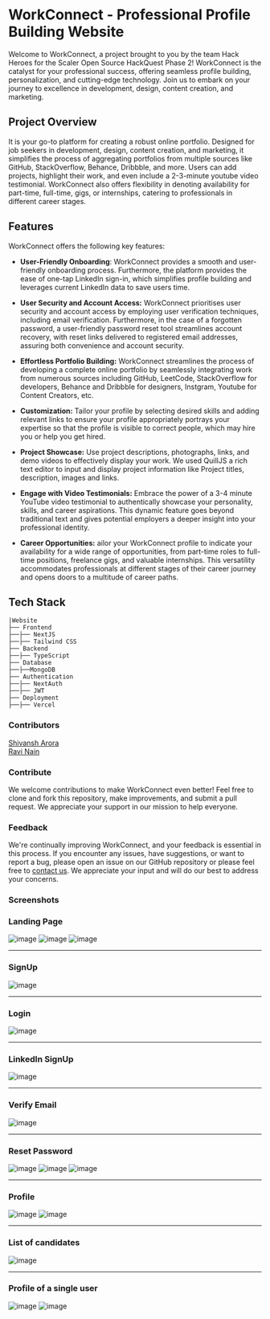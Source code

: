 # WorkConnect - Professional Profile Building Website

Welcome to WorkConnect, a project brought to you by the team Hack Heroes for the Scaler Open Source HackQuest Phase 2! 
WorkConnect is the catalyst for your professional success, offering seamless profile building, personalization, and cutting-edge technology. Join us to embark on your journey to excellence in development, design, content creation, and marketing.

## Project Overview
It is your go-to platform for creating a robust online portfolio. Designed for job seekers in development, design, content creation, and marketing, it simplifies the process of aggregating portfolios from multiple sources like GitHub, StackOverflow, Behance, Dribbble, and more. Users can add projects, highlight their work, and even include a 2-3-minute youtube video testimonial. WorkConnect also offers flexibility in denoting availability for part-time, full-time, gigs, or internships, catering to professionals in different career stages.

## Features

WorkConnect offers the following key features:

- **User-Friendly Onboarding**: WorkConnect provides a smooth and user-friendly onboarding process. Furthermore, the platform provides the ease of one-tap LinkedIn sign-in, which simplifies profile building and leverages current LinkedIn data to save users time.

- **User Security and Account Access:** WorkConnect prioritises user security and account access by employing user verification techniques, including email verification. Furthermore, in the case of a forgotten password, a user-friendly password reset tool streamlines account recovery, with reset links delivered to registered email addresses, assuring both convenience and account security.

- **Effortless Portfolio Building:** WorkConnect streamlines the process of developing a complete online portfolio by seamlessly integrating work from numerous sources including GitHub, LeetCode, StackOverflow for developers, Behance and Dribbble for designers, Instgram, Youtube for Content Creators, etc.

- **Customization:** Tailor your profile by selecting desired skills and adding relevant links to ensure your profile appropriately portrays your expertise so that the profile is visible to correct people, which may hire you or help you get hired.

- **Project Showcase:** Use project descriptions, photographs, links, and demo videos to effectively display your work. We used QuillJS a rich text editor to input and display project information like Project titles, description, images and links.

- **Engage with Video Testimonials:** Embrace the power of a 3-4 minute YouTube video testimonial to authentically showcase your personality, skills, and career aspirations. This dynamic feature goes beyond traditional text and gives potential employers a deeper insight into your professional identity.

- **Career Opportunities:** ailor your WorkConnect profile to indicate your availability for a wide range of opportunities, from part-time roles to full-time positions, freelance gigs, and valuable internships. This versatility accommodates professionals at different stages of their career journey and opens doors to a multitude of career paths.

## Tech Stack
```
|Website
├── Frontend
├──├── NextJS
├──├── Tailwind CSS
├── Backend
├──├── TypeScript
├── Database
├──├──MongoDB
├── Authentication
├──├── NextAuth
├──├── JWT
├── Deployment
├──├── Vercel
```

### Contributors
[Shivansh Arora](https://github.com/ShivanshAr97) <br/>
[Ravi Nain](https://github.com/ravinainn)

### Contribute

We welcome contributions to make WorkConnect even better! Feel free to clone and fork this repository, make improvements, and submit a pull request. We appreciate your support in our mission to help everyone.

### Feedback

We're continually improving WorkConnect, and your feedback is essential in this process. If you encounter any issues, have suggestions, or want to report a bug, please open an issue on our GitHub repository or please feel free to [contact us](mailto:shivansh.arora973@gmail.com). We appreciate your input and will do our best to address your concerns.

### Screenshots

### Landing Page
![image](https://github.com/ShivanshAr97/work-connect/assets/96040322/27055ddc-c4f2-47ba-8636-82a0af8968c7)
![image](https://github.com/ShivanshAr97/work-connect/assets/96040322/8fc86496-0faa-443c-871c-e024a45b1a58)
![image](https://github.com/ShivanshAr97/work-connect/assets/96040322/d1cd207e-e040-4173-b9aa-8d99e2dd0cc9)

---
### SignUp
![image](https://github.com/ShivanshAr97/work-connect/assets/96040322/0b7c57be-fbe7-4988-80d9-f9b4fb64d4de)

---
### Login
![image](https://github.com/ShivanshAr97/work-connect/assets/96040322/0cf7239c-b0b0-4553-ab91-69008badcbc7)

---

### LinkedIn SignUp
![image](https://github.com/ShivanshAr97/work-connect/assets/96040322/7608383d-9056-4985-b672-bf130c4b36d4)

---

### Verify Email
![image](https://github.com/ShivanshAr97/work-connect/assets/96040322/ec46b525-69e7-40f2-a43f-34aca5e9072b)

---
### Reset Password
![image](https://github.com/ShivanshAr97/work-connect/assets/96040322/13b01aac-ceda-49b1-8ae5-f669e9876644)
![image](https://github.com/ShivanshAr97/work-connect/assets/96040322/bec9b3b7-1a5a-4d81-86b1-8e86aca7666f)
![image](https://github.com/ShivanshAr97/work-connect/assets/96040322/c83b3876-9e61-478d-9a63-b5bc844981c1)

---
### Profile
![image](https://github.com/ShivanshAr97/work-connect/assets/96040322/0888520e-e098-4d1c-a564-9bfd89a02a8b)
![image](https://github.com/ShivanshAr97/work-connect/assets/96040322/9da81f04-ac14-4086-92e9-a6d436fc1d3b)

---
### List of candidates
![image](https://github.com/ShivanshAr97/work-connect/assets/96040322/9d101f5f-3ffa-4e39-bce0-8073610dd097)

---

### Profile of a single user

![image](https://github.com/ShivanshAr97/work-connect/assets/96040322/9306d688-57e2-41c7-b9ed-bb9b870a3a56)
![image](https://github.com/ShivanshAr97/work-connect/assets/96040322/26e6b0df-53d1-4f76-b963-24599848cf5b)


